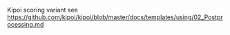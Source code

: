 Kipoi scoring variant
see https://github.com/kipoi/kipoi/blob/master/docs/templates/using/02_Postprocessing.md
